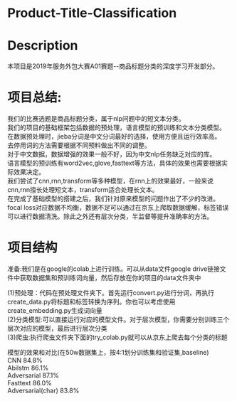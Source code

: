 # Product-Title-Classification

# Description
本项目是2019年服务外包大赛A01赛题--商品标题分类的深度学习开发部分。

# 项目总结:
我们的比赛选题是商品标题分类，属于nlp问题中的短文本分类。    
我们的项目的基础框架包括数据的预处理，语言模型的预训练和文本分类模型。  
在数据预处理时，jieba分词是中文分词最好的选择，使用方便且运行效率高。  
去停用词的方法需要根据不同预料做出不同的调整。  
对于中文数据，数据增强的效果一般不好，因为中文nlp任务缺乏对应的库。  
语言模型的预训练有word2vec,glove,fasttext等方法，具体的效果也需要根据实际效果决定。  
我们尝试了cnn,rnn,transform等多种模型，在rnn上的效果最好，一般来说cnn,rnn擅长处理短文本，transform适合处理长文本。  
在完成了基础模型的搭建之后，我们针对原来模型的问题作出了不少的改进。  
focal loss对应数据不均衡，数据不足可以通过在京东上爬取数据缓解，标签错误可以进行数据清洗。除此之外还有层次分类，半监督等提升准确率的方法。  

# 项目结构
准备:我们是在google的colab上进行训练。可以从data文件google drive链接文件中获取数据集和预训练词向量，然后存放在你的项目的data文件夹中  

(1)预处理：代码在预处理文件夹下。首先运行convert.py进行分词，再执行create_data.py将标题和标签转换为序列。你也可以考虑使用create_embedding.py生成词向量  
(2)分类模型:可以直接运行对应的模型文件。对于层次模型，你需要分别训练三个层次对应的模型，最后进行层次分类  
(3)爬虫:执行爬虫文件夹下面的try_colab.py就可以从京东上爬去每个分类的标题  

模型的效果和对比(在50w数据集上，按4:1划分训练集和验证集,baseline)  
CNN 84.8%  
Abilstm 86.1%  
Adversarial 87.1%  
Fasttext    86.0%  
Adversarial(char)   83.8%  


